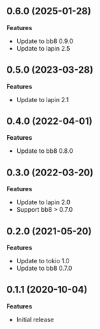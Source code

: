 ## 0.6.0 (2025-01-28)

**Features**

* Update to bb8 0.9.0
* Update to lapin 2.5

## 0.5.0 (2023-03-28)

**Features**

* Update to lapin 2.1

## 0.4.0 (2022-04-01)

**Features**

* Update to bb8 0.8.0

## 0.3.0 (2022-03-20)

**Features**

* Update to lapin 2.0
* Support bb8 > 0.7.0

## 0.2.0 (2021-05-20)

**Features**

* Update to tokio 1.0
* Update to bb8 0.7.0

## 0.1.1 (2020-10-04)

**Features**

* Initial release